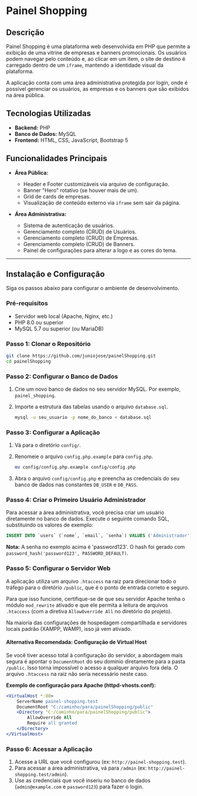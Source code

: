 # Painel Shopping

## Descrição

Painel Shopping é uma plataforma web desenvolvida em PHP que permite a exibição de uma vitrine de empresas e banners promocionais. Os usuários podem navegar pelo conteúdo e, ao clicar em um item, o site de destino é carregado dentro de um `iframe`, mantendo a identidade visual da plataforma.

A aplicação conta com uma área administrativa protegida por login, onde é possível gerenciar os usuários, as empresas e os banners que são exibidos na área pública.

## Tecnologias Utilizadas

*   **Backend:** PHP
*   **Banco de Dados:** MySQL
*   **Frontend:** HTML, CSS, JavaScript, Bootstrap 5

## Funcionalidades Principais

*   **Área Pública:**
    *   Header e Footer customizáveis via arquivo de configuração.
    *   Banner "Hero" rotativo (se houver mais de um).
    *   Grid de cards de empresas.
    *   Visualização de conteúdo externo via `iframe` sem sair da página.

*   **Área Administrativa:**
    *   Sistema de autenticação de usuários.
    *   Gerenciamento completo (CRUD) de Usuários.
    *   Gerenciamento completo (CRUD) de Empresas.
    *   Gerenciamento completo (CRUD) de Banners.
    *   Painel de configurações para alterar a logo e as cores do tema.

---

## Instalação e Configuração

Siga os passos abaixo para configurar o ambiente de desenvolvimento.

### Pré-requisitos

*   Servidor web local (Apache, Nginx, etc.)
*   PHP 8.0 ou superior
*   MySQL 5.7 ou superior (ou MariaDB)

### Passo 1: Clonar o Repositório

```bash
git clone https://github.com/juniojose/painelShopping.git
cd painelShopping
```

### Passo 2: Configurar o Banco de Dados

1.  Crie um novo banco de dados no seu servidor MySQL. Por exemplo, `painel_shopping`.
2.  Importe a estrutura das tabelas usando o arquivo `database.sql`.

    ```bash
    mysql -u seu_usuario -p nome_do_banco < database.sql
    ```

### Passo 3: Configurar a Aplicação

1.  Vá para o diretório `config/`.
2.  Renomeie o arquivo `config.php.example` para `config.php`.

    ```bash
    mv config/config.php.example config/config.php
    ```
3.  Abra o arquivo `config/config.php` e preencha as credenciais do seu banco de dados nas constantes `DB_USER` e `DB_PASS`.

### Passo 4: Criar o Primeiro Usuário Administrador

Para acessar a área administrativa, você precisa criar um usuário diretamente no banco de dados. Execute o seguinte comando SQL, substituindo os valores de exemplo:

```sql
INSERT INTO `users` (`nome`, `email`, `senha`) VALUES ('Administrador', 'admin@example.com', '$2y$10$92IXUNpkjO0rOQ5byMi.Ye4oKoEa3Ro9llC/.og/at2.uheWG/igi'); -- A senha é 'password123'
```
**Nota:** A senha no exemplo acima é 'password123'. O hash foi gerado com `password_hash('password123', PASSWORD_DEFAULT)`.

### Passo 5: Configurar o Servidor Web

A aplicação utiliza um arquivo `.htaccess` na raiz para direcionar todo o tráfego para o diretório `/public`, que é o ponto de entrada correto e seguro. 

Para que isso funcione, certifique-se de que seu servidor Apache tenha o módulo `mod_rewrite` ativado e que ele permita a leitura de arquivos `.htaccess` (com a diretiva `AllowOverride All` no diretório do projeto).

Na maioria das configurações de hospedagem compartilhada e servidores locais padrão (XAMPP, WAMP), isso já vem ativado.

#### Alternativa Recomendada: Configuração de Virtual Host

Se você tiver acesso total à configuração do servidor, a abordagem mais segura é apontar o `DocumentRoot` do seu domínio diretamente para a pasta `/public`. Isso torna impossível o acesso a qualquer arquivo fora dela. O arquivo `.htaccess` na raiz não seria necessário neste caso.

**Exemplo de configuração para Apache (httpd-vhosts.conf):**
```apache
<VirtualHost *:80>
    ServerName painel-shopping.test
    DocumentRoot "C:/caminho/para/painelShopping/public"
    <Directory "C:/caminho/para/painelShopping/public">
        AllowOverride All
        Require all granted
    </Directory>
</VirtualHost>
```

### Passo 6: Acessar a Aplicação

1.  Acesse a URL que você configurou (ex: `http://painel-shopping.test`).
2.  Para acessar a área administrativa, vá para `/admin` (ex: `http://painel-shopping.test/admin`).
3.  Use as credenciais que você inseriu no banco de dados (`admin@example.com` e `password123`) para fazer o login.
